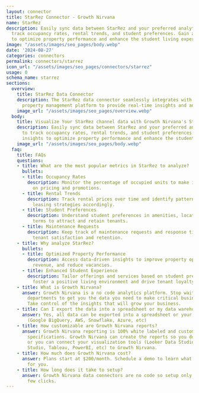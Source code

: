 ```yaml
---
layout: connector
title: StarRez Connector - Growth Nirvana
name: StarRez
description: Easily sync data between StarRez and your preferred analytics tools to
  track occupancy rates, rental trends, and student preferences. Gain actionable insights
  to optimize property performance and enhance the student living experience.
image: "/assets/images/seo_pages/body.webp"
date: '2024-08-27'
categories: connectors
permalink: connectors/starrez
icon_url: "/assets/images/seo_pages/connectors/starrez"
usage: 0
schema_name: starrez
sections:
  overview:
    title: StarRez Data Connector
    description: The StarRez data connector seamlessly integrates with your student
      property management platform to provide real-time insights and analytics.
    image_url: "/assets/images/seo_pages/overview.webp"
  body:
    title: Visualize Your StarRez channel data with Growth Nirvana's StarRez Connector
    description: Easily sync data between StarRez and your preferred analytics tools
      to track occupancy rates, rental trends, and student preferences. Gain actionable
      insights to optimize property performance and enhance the student living experience.
    image_url: "/assets/images/seo_pages/body.webp"
  faq:
    title: FAQs
    questions:
    - title: What are the most popular metrics in StarRez to analyze?
      bullets:
      - title: Occupancy Rates
        description: Monitor the percentage of occupied units to make informed decisions
          on pricing and promotions.
      - title: Rental Trends
        description: Track rental prices over time and identify patterns to adjust
          leasing strategies accordingly.
      - title: Student Preferences
        description: Understand student preferences in amenities, location, and lease
          terms to attract and retain tenants.
      - title: Maintenance Requests
        description: Keep track of maintenance requests and response times to ensure
          tenant satisfaction and retention.
    - title: Why analyze StarRez?
      bullets:
      - title: Optimized Property Performance
        description: Access data-driven insights to improve property operations, increase
          revenue, and reduce vacancies.
      - title: Enhanced Student Experience
        description: Tailor offerings and services based on student preferences to
          foster a positive living environment and drive tenant loyalty.
    - title: What is Growth Nirvana?
      answer: Growth Nirvana is a no code analytics platform. Stop waiting for other
        departments to get you the data you need to make critical business decisions.
        Take control of the insights that will grow your business.
    - title: Can I export the data into a spreadsheet or my data warehouse?
      answer: Yes, all data can be exported into a spreadsheet or your data warehouse
        (Google BigQuery, AWS, Snowflake, Azure, etc)
    - title: How customizable are Growth Nirvana reports?
      answer: Growth Nirvana reporting is 100% white labeled and customized to your
        specifications. Growth Nirvana can create the reports so you don’t have to
        or you can connect your visualization tools (Looker Data Studio/Google Data
        Studio, Tableau, PowerBI, etc) to Growth Nirvana.
    - title: How much does Growth Nirvana cost?
      answer: Plans start at $200/month. Schedule a demo to learn what plan is best
        for you.
    - title: How long does it take to setup?
      answer: Growth Nirvana data connectors are no code so setup only requires a
        few clicks.
---
```


